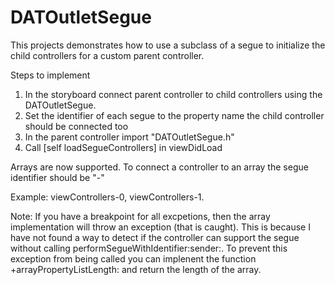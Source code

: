 DATOutletSegue
==============

This projects demonstrates how to use a subclass of a segue to initialize the child controllers for a custom parent controller. 

Steps to implement

1. In the storyboard connect parent controller to child controllers using the DATOutletSegue.
2. Set the identifier of each segue to the property name the child controller should be connected too
3. In the parent controller import "DATOutletSegue.h"
4. Call [self loadSegueControllers] in viewDidLoad

Arrays are now supported. To connect a controller to an array the segue identifier should be "<name of peropert>-<index>"

Example: viewControllers-0, viewControllers-1.

Note: If you have a breakpoint for all excpetions, then the array implementation will throw an exception (that is caught). This is because I have not found a way to detect if the controller can support the segue without calling performSegueWithIdentifier:sender:. To prevent this exception from being called you can implenent the function +arrayPropertyListLength: and return the length of the array. 
